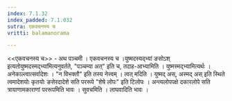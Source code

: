 ```yaml
---
index: 7.1.32
index_padded: 7.1.032
sutra: एकवचनस्य च
vritti: balamanorama

---
```

<<एकवचनस्य च>> - अथ पञ्चमी । एकवचनस्य च ।युष्मदस्यद्भ्यां ङसोऽश् इत्यतोयुष्मदस्मद्भ्या॑मित्यनुवर्तते, "पञ्चम्या अत्" इति च, तदाह-आभ्यामिति । युष्मस्मद्भ्यामित्यर्थः । अनेकाल्त्वात्सर्वादेशः । "न विभक्तौ" इति तस्य नेत्त्वम् । त्वत् मदिति । युष्मद् अस्, अस्मद् अस् इति स्थिते त्वमादेशयोः कृतयोः ङसेरदादेशे सति पररूपे "शेषे लोपः" इति टिलोपः । अन्त्यलोपपक्षे दकारलोपे सति त्रायाणामकाराणां पररूपमिति भावः । सुवचमिति । लाघवादिति भावः ।